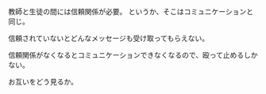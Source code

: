 教師と生徒の間には信頼関係が必要。
というか、そこはコミュニケーションと同じ。

信頼されていないとどんなメッセージも受け取ってもらえない。

信頼関係がなくなるとコミュニケーションできなくなるので、殴って止めるしかない。

お互いをどう見るか。
